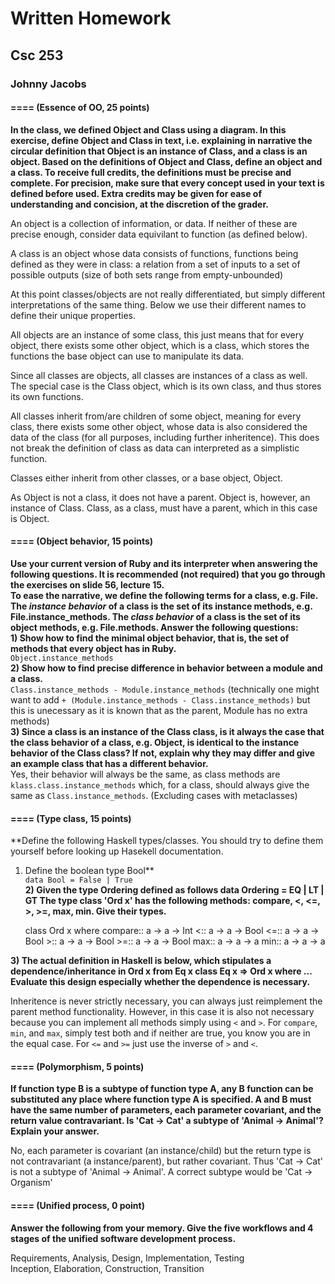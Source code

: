 # Written Homework
## Csc 253
### Johnny Jacobs

#### ==== (Essence of OO, 25 points)

**In the class, we defined Object and Class using a diagram.  In this
exercise, define Object and Class in text, i.e.  explaining in
narrative the circular definition that Object is an instance of Class,
and a class is an object.  Based on the definitions of Object and
Class, define an object and a class.
To receive full credits, the definitions must be precise and complete.
For precision, make sure that every concept used in your text is
defined before used.  Extra credits may be given for ease of
understanding and concision, at the discretion of the grader.**


An object is a collection of information, or data. If neither of these are precise enough, consider data equivilant to function (as defined below).

A class is an object whose data consists of functions, functions being defined as they were in class: a relation from a set of inputs to a set of possible outputs (size of both sets range from empty-unbounded)

At this point classes/objects are not really differentiated, but simply different interpretations of the same thing. Below we use their different names to define their unique properties.

All objects are an instance of some class, this just means that for every object, there exists some other object, which is a class, which stores the functions the base object can use to manipulate its data.

Since all classes are objects, all classes are instances of a class as well.
The special case is the Class object, which is its own class, and thus stores its own functions.

All classes inherit from/are children of some object, meaning for every class, there exists some other object, whose data is also considered the data of the class (for all purposes, including further inheritence). This does not break the definition of class as data can interpreted as a simplistic function.

Classes either inherit from other classes, or a base object, Object.

As Object is not a class, it does not have a parent. Object is, however, an instance of Class. Class, as a class, must have a parent, which in this case is Object.


#### ==== (Object behavior, 15 points)
**Use your current version of Ruby and its interpreter when answering
the following questions.  It is recommended (not required) that you go
through the exercises on slide 56, lecture 15.  
To ease the narrative, we define the following terms for a class,
e.g. File.  The *instance behavior* of a class is the set of its
instance methods, e.g. File.instance_methods.  The *class behavior* of
a class is the set of its object methods, e.g. File.methods.  Answer
the following questions:**  
**1) Show how to find the minimal object behavior, that is, the set of
methods that every object has in Ruby.**  
`Object.instance_methods`  
**2) Show how to find precise difference in behavior between a module
and a class.**  
`Class.instance_methods - Module.instance_methods` (technically one might want to add `+ (Module.instance_methods - Class.instance_methods)` but this is unecessary as it is known that as the parent, Module has no extra methods)  
**3) Since a class is an instance of the Class class, is it always the case
that the class behavior of a class, e.g. Object, is identical to the
instance behavior of the Class class?  If not, explain why they may
differ and give an example class that has a different behavior.**  
Yes, their behavior will always be the same, as class methods are `klass.class.instance_methods` which, for a class, should always give the same as `Class.instance_methods`. (Excluding cases with metaclasses)



#### ==== (Type class, 15 points)
**Define the following Haskell types/classes.  You should try to 
define them yourself before looking up Hasekell documentation.  
1) Define the boolean type Bool**  
`data Bool = False | True`  
**2) Given the type Ordering defined as follows
data Ordering           =  EQ | LT | GT 
The type class 'Ord x' has the following methods: compare, <, <=, >, >=, max, min.  Give their types.**

	class Ord x where 
		compare:: a -> a -> Int
		<:: a -> a -> Bool
		<=:: a -> a -> Bool
		>:: a -> a -> Bool
		>=:: a -> a -> Bool
		max:: a -> a -> a
		min:: a -> a -> a

**3) The actual definition in Haskell is below, which stipulates a
dependence/inheritance in Ord x  from Eq x
class Eq x => Ord x where ...
Evaluate this design especially whether the dependence is necessary.**

Inheritence is never strictly necessary, you can always just reimplement the parent method functionality.
However, in this case it is also not necessary because you can implement all methods simply using `<` and `>`. For `compare`, `min`, and `max`, simply test both and if neither are true, you know you are in the equal case. For `<=` and `>=` just use the inverse of `>` and `<`.

#### ==== (Polymorphism, 5 points)
**If function type B is a subtype of function type A, any B function can
be substituted any place where function type A is specified.  A and B
must have the same number of parameters, each parameter covariant, and
the return value contravariant.  Is 'Cat -> Cat' a subtype of 'Animal
-> Animal'?  Explain your answer.**  

No, each parameter is covariant (an instance/child) but the return type is not contravariant (a instance/parent), but rather covariant. Thus 'Cat -> Cat' is not a subtype of 'Animal -> Animal'. A correct subtype would be 'Cat -> Organism'


#### ==== (Unified process, 0 point)
**Answer the following from your memory.  Give the five workflows
and 4 stages of the unified software development process.**

Requirements, Analysis, Design, Implementation, Testing  
Inception, Elaboration, Construction, Transition

